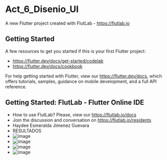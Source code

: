 # Act_6_Disenio_UI

A new Flutter project created with FlutLab - https://flutlab.io

## Getting Started

A few resources to get you started if this is your first Flutter project:

- https://flutter.dev/docs/get-started/codelab
- https://flutter.dev/docs/cookbook

For help getting started with Flutter, view our
https://flutter.dev/docs, which offers tutorials,
samples, guidance on mobile development, and a full API reference.

## Getting Started: FlutLab - Flutter Online IDE

- How to use FlutLab? Please, view our https://flutlab.io/docs
- Join the discussion and conversation on https://flutlab.io/residents
- Haydee Esmeralda Jimenez Guevara
- RESULTADOS
- ![image](https://github.com/HEJimGuev/Act6_DisenioUI_Link2/assets/143548108/2dfa551c-4909-4c7b-9bfb-39d4f0d58738)
- ![image](https://github.com/HEJimGuev/Act6_DisenioUI_Link2/assets/143548108/ad3bd8d4-34a2-4dab-bd18-8e20032307a6)
- ![image](https://github.com/HEJimGuev/Act6_DisenioUI_Link2/assets/143548108/49acabfc-1197-4f5c-86ae-9435fba88256)
- ![image](https://github.com/HEJimGuev/Act6_DisenioUI_Link2/assets/143548108/28ae3b6a-6d9b-4cc7-a8cd-b5f2a548d3e8)



